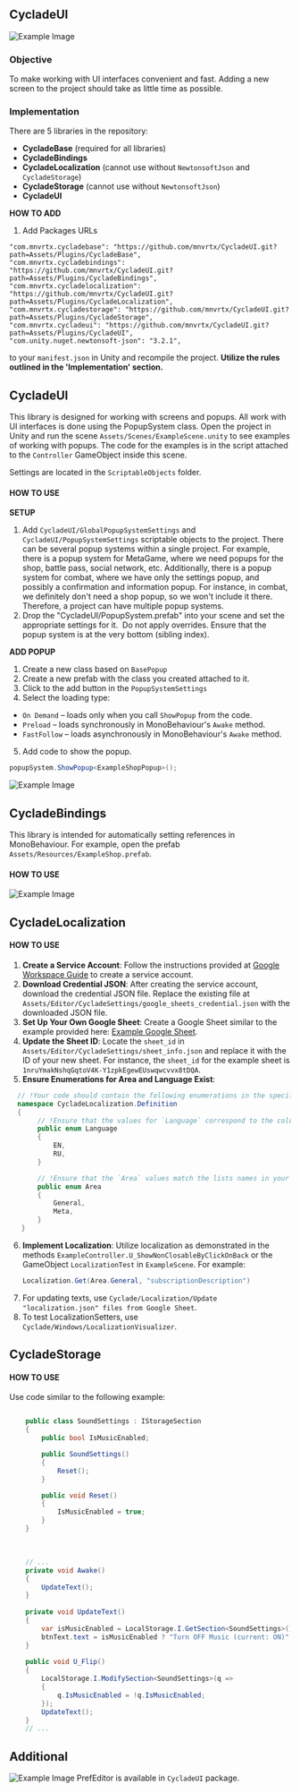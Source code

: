 ## CycladeUI

![Example Image](imgTutorial/example.png)

### **Objective**<br>
To make working with UI interfaces convenient and fast. Adding a new screen to the project should take as little time as possible.


### **Implementation**<br>
There are 5 libraries in the repository: 
- **CycladeBase** (required for all libraries)
- **CycladeBindings**
- **CycladeLocalization** (cannot use without `NewtonsoftJson` and `CycladeStorage`)
- **CycladeStorage** (cannot use without `NewtonsoftJson`)
- **CycladeUI**

**HOW TO ADD**

1. Add Packages URLs<br>
```
"com.mnvrtx.cycladebase": "https://github.com/mnvrtx/CycladeUI.git?path=Assets/Plugins/CycladeBase",
"com.mnvrtx.cycladebindings": "https://github.com/mnvrtx/CycladeUI.git?path=Assets/Plugins/CycladeBindings",
"com.mnvrtx.cycladelocalization": "https://github.com/mnvrtx/CycladeUI.git?path=Assets/Plugins/CycladeLocalization",
"com.mnvrtx.cycladestorage": "https://github.com/mnvrtx/CycladeUI.git?path=Assets/Plugins/CycladeStorage",
"com.mnvrtx.cycladeui": "https://github.com/mnvrtx/CycladeUI.git?path=Assets/Plugins/CycladeUI",
"com.unity.nuget.newtonsoft-json": "3.2.1",
```
to your `manifest.json` in Unity and recompile the project. **Utilize the rules outlined in the 'Implementation' section.**

## **CycladeUI**<br>
This library is designed for working with screens and popups. All work with UI interfaces is done using the PopupSystem class. Open the project in Unity and run the scene `Assets/Scenes/ExampleScene.unity` to see examples of working with popups. The code for the examples is in the script attached to the `Controller` GameObject inside this scene.

Settings are located in the `ScriptableObjects` folder.

#### **HOW TO USE**

**SETUP**
1. Add `CycladeUI/GlobalPopupSystemSettings` and `CycladeUI/PopupSystemSettings` scriptable objects to the project.
There can be several popup systems within a single project. For example, there is a popup system for MetaGame, where we need popups for the shop, battle pass, social network, etc. Additionally, there is a popup system for combat, where we have only the settings popup, and possibly a confirmation and information popup. For instance, in combat, we definitely don't need a shop popup, so we won't include it there. Therefore, a project can have multiple popup systems.
2. Drop the "CycladeUI/PopupSystem.prefab" into your scene and set the appropriate settings for it.  Do not apply overrides. Ensure that the popup system is at the very bottom (sibling index).

**ADD POPUP**
1. Create a new class based on `BasePopup`
2. Create a new prefab with the class you created attached to it.
3. Click to the add button in the `PopupSystemSettings`
4. Select the loading type:
  - `On Demand` – loads only when you call `ShowPopup` from the code.
  - `Preload` – loads synchronously in MonoBehaviour's `Awake` method.
  - `FastFollow` – loads asynchronously in MonoBehaviour's `Awake` method.
5. Add code to show the popup.
```csharp
popupSystem.ShowPopup<ExampleShopPopup>();
```
  

![Example Image](imgTutorial/howToUsePopupSystem.png)

## **CycladeBindings**

This library is intended for automatically setting references in MonoBehaviour. For example, open the prefab `Assets/Resources/ExampleShop.prefab`.

#### **HOW TO USE**
![Example Image](imgTutorial/howToUseBindingsSystem.png)

## **CycladeLocalization**<br>
#### **HOW TO USE**

1. **Create a Service Account**: Follow the instructions provided at [Google Workspace Guide](https://developers.google.com/workspace/guides/create-credentials#service-account) to create a service account.
2. **Download Credential JSON**: After creating the service account, download the credential JSON file. Replace the existing file at `Assets/Editor/CycladeSettings/google_sheets_credential.json` with the downloaded JSON file.
3. **Set Up Your Own Google Sheet**: Create a Google Sheet similar to the example provided here: [Example Google Sheet](https://docs.google.com/spreadsheets/d/1nruYmakNshqGqtoV4K-Y1zpkEgewEUswqwcvvx8tDQA/edit?usp=sharing).
4. **Update the Sheet ID**: Locate the `sheet_id` in `Assets/Editor/CycladeSettings/sheet_info.json` and replace it with the ID of your new sheet. For instance, the `sheet_id` for the example sheet is `1nruYmakNshqGqtoV4K-Y1zpkEgewEUswqwcvvx8tDQA`.
5. **Ensure Enumerations for Area and Language Exist**:

```csharp
  // !Your code should contain the following enumerations in the specified namespace:
  namespace CycladeLocalization.Definition
  {
       // !Ensure that the values for `Language` correspond to the columns in your Google Sheet
       public enum Language
       {
           EN,
           RU,
       }

       // !Ensure that the `Area` values match the lists names in your sheet.
       public enum Area
       {
           General,
           Meta,
       }
   }
```

6. **Implement Localization**: Utilize localization as demonstrated in the methods `ExampleController.U_ShowNonClosableByClickOnBack` or the GameObject `LocalizationTest` in `ExampleScene`. For example:
   ```csharp
   Localization.Get(Area.General, "subscriptionDescription")
   ```
7. For updating texts, use `Cyclade/Localization/Update "localization.json" files from Google Sheet`.
8. To test LocalizationSetters, use `Cyclade/Windows/LocalizationVisualizer`.

## **CycladeStorage**<br>
#### **HOW TO USE**
Use code similar to the following example:
```csharp

    public class SoundSettings : IStorageSection
    {
        public bool IsMusicEnabled;

        public SoundSettings()
        {
            Reset();
        }

        public void Reset()
        {
            IsMusicEnabled = true;
        }
    }

```

<br>

```csharp
    // ...
    private void Awake()
    {
        UpdateText();
    }
    
    private void UpdateText()
    {
        var isMusicEnabled = LocalStorage.I.GetSection<SoundSettings>().IsMusicEnabled;
        btnText.text = isMusicEnabled ? "Turn OFF Music (current: ON)" : "Turn ON Music (current: OFF)";
    }
    
    public void U_Flip()
    {
        LocalStorage.I.ModifySection<SoundSettings>(q =>
        {
            q.IsMusicEnabled = !q.IsMusicEnabled;
        });
        UpdateText();
    }
    // ...
```

## **Additional**<br>

![Example Image](imgTutorial/howToUsePrefsEditor.png)
PrefEditor is available in `CycladeUI` package.
